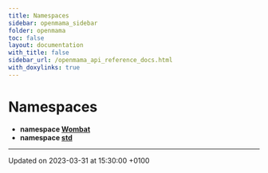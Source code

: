 ```yaml
---
title: Namespaces
sidebar: openmama_sidebar
folder: openmama
toc: false
layout: documentation
with_title: false
sidebar_url: /openmama_api_reference_docs.html
with_doxylinks: true
---
```


# Namespaces




* **namespace [Wombat](namespaceWombat.html)** 
* **namespace [std](namespacestd.html)** 



-------------------------------

Updated on 2023-03-31 at 15:30:00 +0100
